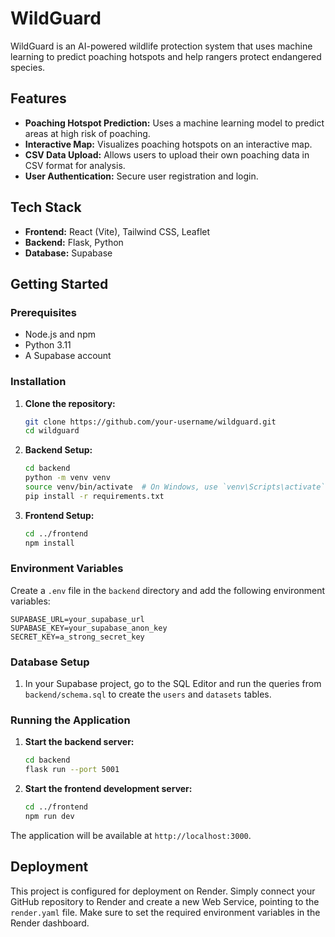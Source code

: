 # WildGuard

WildGuard is an AI-powered wildlife protection system that uses machine learning to predict poaching hotspots and help rangers protect endangered species.

## Features

- **Poaching Hotspot Prediction:** Uses a machine learning model to predict areas at high risk of poaching.
- **Interactive Map:** Visualizes poaching hotspots on an interactive map.
- **CSV Data Upload:** Allows users to upload their own poaching data in CSV format for analysis.
- **User Authentication:** Secure user registration and login.

## Tech Stack

- **Frontend:** React (Vite), Tailwind CSS, Leaflet
- **Backend:** Flask, Python
- **Database:** Supabase

## Getting Started

### Prerequisites

- Node.js and npm
- Python 3.11
- A Supabase account

### Installation

1.  **Clone the repository:**

    ```bash
    git clone https://github.com/your-username/wildguard.git
    cd wildguard
    ```

2.  **Backend Setup:**

    ```bash
    cd backend
    python -m venv venv
    source venv/bin/activate  # On Windows, use `venv\Scripts\activate`
    pip install -r requirements.txt
    ```

3.  **Frontend Setup:**

    ```bash
    cd ../frontend
    npm install
    ```

### Environment Variables

Create a `.env` file in the `backend` directory and add the following environment variables:

```
SUPABASE_URL=your_supabase_url
SUPABASE_KEY=your_supabase_anon_key
SECRET_KEY=a_strong_secret_key
```

### Database Setup

1.  In your Supabase project, go to the SQL Editor and run the queries from `backend/schema.sql` to create the `users` and `datasets` tables.

### Running the Application

1.  **Start the backend server:**

    ```bash
    cd backend
    flask run --port 5001
    ```

2.  **Start the frontend development server:**

    ```bash
    cd ../frontend
    npm run dev
    ```

The application will be available at `http://localhost:3000`.

## Deployment

This project is configured for deployment on Render. Simply connect your GitHub repository to Render and create a new Web Service, pointing to the `render.yaml` file. Make sure to set the required environment variables in the Render dashboard.